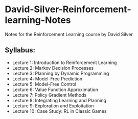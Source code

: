 # David-Silver-Reinforcement-learning-Notes

Notes for the Reinforcement Learning course by David Silver

## Syllabus:

- Lecture 1: Introduction to Reinforcement Learning
- Lecture 2: Markov Decision Processes
- Lecture 3: Planning by Dynamic Programming
- Lecture 4: Model-Free Prediction
- Lecture 5: Model-Free Control
- Lecture 6: Value Function Approximation
- Lecture 7: Policy Gradient Methods
- Lecture 8: Integrating Learning and Planning
- Lecture 9: Exploration and Exploitation
- Lecture 10: Case Study: RL in Classic Games



